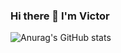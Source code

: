 ### Hi there 👋 I'm Victor

![Anurag's GitHub stats](https://github-readme-stats.vercel.app/api?username=anuraghazra&show_icons=true&theme=radical)

<!--
**nwaguvictor/nwaguvictor** is a ✨ _special_ ✨ repository because its `README.md` (this file) appears on your GitHub profile.

Here are some ideas to get you started:

- 🔭 I’m currently working on ...
- 🌱 I’m currently learning ...
- 👯 I’m looking to collaborate on ...
- 🤔 I’m looking for help with ...
- 💬 Ask me about ...
- 📫 How to reach me: ...
- 😄 Pronouns: ...
- ⚡ Fun fact: ...
-->
